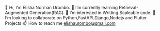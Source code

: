 👋 Hi, I’m Elisha Norman Urombo.
🌱 I’m currently learning Retrieval-Augmented Generation(RAG).
👀 I’m interested in Writting Scaleable code.
💞️ I’m looking to collaborate on Python,FastAPI,Django,Nodejs and Flutter Projects
📫 How to reach me elishaurombo@gmail.com
